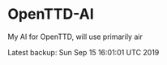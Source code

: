 # OpenTTD-AI
My AI for OpenTTD, will use primarily air

Latest backup: Sun Sep 15 16:01:01 UTC 2019
